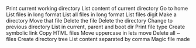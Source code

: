 Print current working directory
List content of current directory
Go to home
List files in long format
List all files in long format
List files digit
Make a directory
Move that file
Delete the file
Delete the directory
Change to previous directory
List in current, parent and boot dir
Print file type
Create symbolic link
Copy HTML files
Move uppercase in lets move
Delete all ~ files
Create directory tree
List content separated by comma
Magic file made
